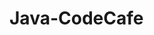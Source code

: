 # Java-CodeCafe

<!-- <img width="1584" height="396" alt="java" src="https://github.com/user-attachments/assets/fafc3cdd-62ca-444a-9704-550447b4f9f9" /> -->
